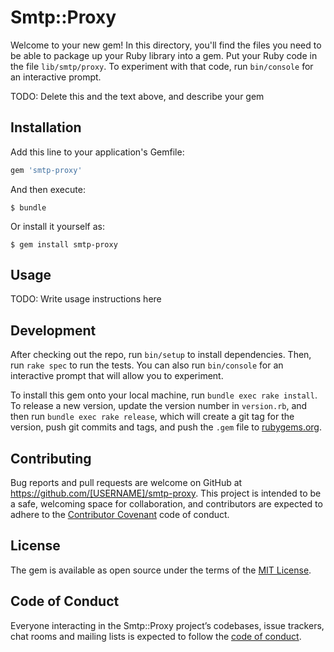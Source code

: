 # Smtp::Proxy

Welcome to your new gem! In this directory, you'll find the files you need to be able to package up your Ruby library into a gem. Put your Ruby code in the file `lib/smtp/proxy`. To experiment with that code, run `bin/console` for an interactive prompt.

TODO: Delete this and the text above, and describe your gem

## Installation

Add this line to your application's Gemfile:

```ruby
gem 'smtp-proxy'
```

And then execute:

    $ bundle

Or install it yourself as:

    $ gem install smtp-proxy

## Usage

TODO: Write usage instructions here

## Development

After checking out the repo, run `bin/setup` to install dependencies. Then, run `rake spec` to run the tests. You can also run `bin/console` for an interactive prompt that will allow you to experiment.

To install this gem onto your local machine, run `bundle exec rake install`. To release a new version, update the version number in `version.rb`, and then run `bundle exec rake release`, which will create a git tag for the version, push git commits and tags, and push the `.gem` file to [rubygems.org](https://rubygems.org).

## Contributing

Bug reports and pull requests are welcome on GitHub at https://github.com/[USERNAME]/smtp-proxy. This project is intended to be a safe, welcoming space for collaboration, and contributors are expected to adhere to the [Contributor Covenant](http://contributor-covenant.org) code of conduct.

## License

The gem is available as open source under the terms of the [MIT License](https://opensource.org/licenses/MIT).

## Code of Conduct

Everyone interacting in the Smtp::Proxy project’s codebases, issue trackers, chat rooms and mailing lists is expected to follow the [code of conduct](https://github.com/[USERNAME]/smtp-proxy/blob/master/CODE_OF_CONDUCT.md).
